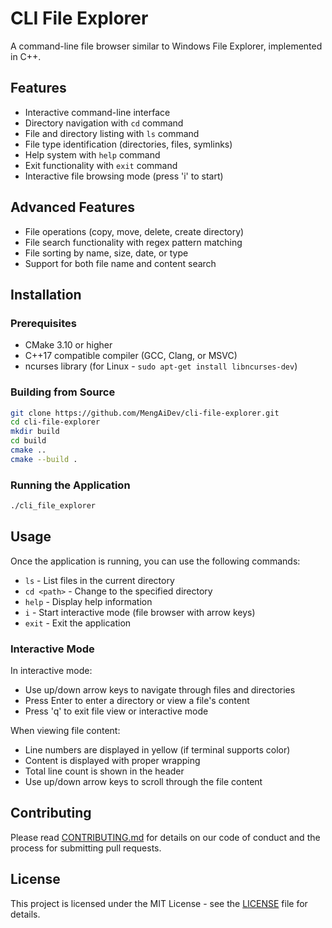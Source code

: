 # CLI File Explorer

A command-line file browser similar to Windows File Explorer, implemented in C++.

## Features

- Interactive command-line interface
- Directory navigation with `cd` command
- File and directory listing with `ls` command
- File type identification (directories, files, symlinks)
- Help system with `help` command
- Exit functionality with `exit` command
- Interactive file browsing mode (press 'i' to start)

## Advanced Features

- File operations (copy, move, delete, create directory)
- File search functionality with regex pattern matching
- File sorting by name, size, date, or type
- Support for both file name and content search

## Installation

### Prerequisites

- CMake 3.10 or higher
- C++17 compatible compiler (GCC, Clang, or MSVC)
- ncurses library (for Linux - `sudo apt-get install libncurses-dev`)

### Building from Source

```bash
git clone https://github.com/MengAiDev/cli-file-explorer.git
cd cli-file-explorer
mkdir build
cd build
cmake ..
cmake --build .
```

### Running the Application

```bash
./cli_file_explorer
```

## Usage

Once the application is running, you can use the following commands:

- `ls` - List files in the current directory
- `cd <path>` - Change to the specified directory
- `help` - Display help information
- `i` - Start interactive mode (file browser with arrow keys)
- `exit` - Exit the application

### Interactive Mode

In interactive mode:
- Use up/down arrow keys to navigate through files and directories
- Press Enter to enter a directory or view a file's content
- Press 'q' to exit file view or interactive mode

When viewing file content:
- Line numbers are displayed in yellow (if terminal supports color)
- Content is displayed with proper wrapping
- Total line count is shown in the header
- Use up/down arrow keys to scroll through the file content

## Contributing

Please read [CONTRIBUTING.md](CONTRIBUTING.md) for details on our code of conduct and the process for submitting pull requests.

## License

This project is licensed under the MIT License - see the [LICENSE](LICENSE) file for details.
